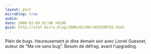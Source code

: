 ```yaml
---
layout: post
microblog: true
audio: 
date: 2008-02-09 02:00 +0200
guid: http://xtof.micro.blog/2008/02/09/t693290752.html
---
```

Plein de bugs. Heureusement je dîne demain soir avec Lionel Guesnet, auteur de "Ma vie sans bug". Besoin de défrag. avant l'upgrading.

